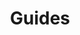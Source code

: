 ---
permalink: false
hideInSitemap: true
tags: level2
key: guides_de
title: Guides
redirect: /de/guidelines/guides/sap/
parent: guidelines_de
order: 1
---